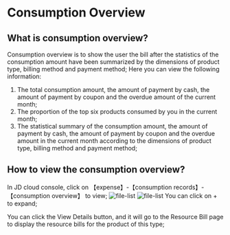 # Consumption Overview
## What is consumption overview?
Consumption overview is to show the user the bill after the statistics of the consumption amount have been summarized by the dimensions of product type, billing method and payment method;
Here you can view the following information:
1. The total consumption amount, the amount of payment by cash, the amount of payment by coupon and the overdue amount of the current month;
2. The proportion of the top six products consumed by you in the current month;
3. The statistical summary of the consumption amount, the amount of payment by cash, the amount of payment by coupon and the overdue amount in the current month according to the dimensions of product type, billing method and payment method;

## How to view the consumption overview?
In JD cloud console, click on 【expense】-【consumption records】-【consumption overview】 to view;
![file-list](https://github.com/jdcloudcom/cn/blob/edit/image/billing/%E6%80%BB%E8%A7%881.png)
![file-list](https://github.com/jdcloudcom/cn/blob/edit/image/billing/%E6%80%BB%E8%A7%883.png)
You can click on + to expand;

You can click the View Details button, and it will go to the Resource Bill page to display the resource bills for the product of this type;
